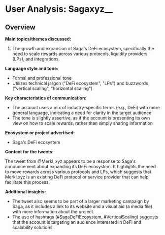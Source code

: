 # User Analysis: Sagaxyz__

## Overview

**Main topics/themes discussed:**

1. The growth and expansion of Saga's DeFi ecosystem, specifically the need to scale rewards across various protocols, liquidity providers (LPs), and integrations.

**Language style and tone:**

* Formal and professional tone
* Utilizes technical jargon ("DeFi ecosystem", "LPs") and buzzwords ("vertical scaling", "horizontal scaling")

**Key characteristics of communication:**

* The account uses a mix of industry-specific terms (e.g., DeFi) with more general language, indicating a need for clarity in the target audience
* The tone is slightly assertive, as if the account is presenting its own view on how to scale rewards, rather than simply sharing information

**Ecosystem or project advertised:**

* Saga's DeFi ecosystem

**Context for the tweets:**

The tweet from @Merkl_xyz appears to be a response to Saga's announcement about expanding its DeFi ecosystem. It highlights the need to move rewards across various protocols and LPs, which suggests that Merkl.xyz is an existing DeFi protocol or service provider that can help facilitate this process.

**Additional insights:**

* The tweet also seems to be part of a larger marketing campaign by Saga, as it includes a link to its website and a visual aid (a media file) with more information about the project.
* The use of hashtags (#SagaDeFiEcosystem, #VerticalScaling) suggests that the account is targeting an audience interested in DeFi and scalability solutions.